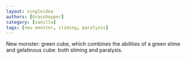 ```yaml
---
layout: singleidea
authors: [Grasshopper]
category: [vanilla]
tags: [new monster, sliming, paralysis]
---
```

New monster: green cube, which combines the abilities of a green slime and gelatinous cube: both sliming and paralysis.
